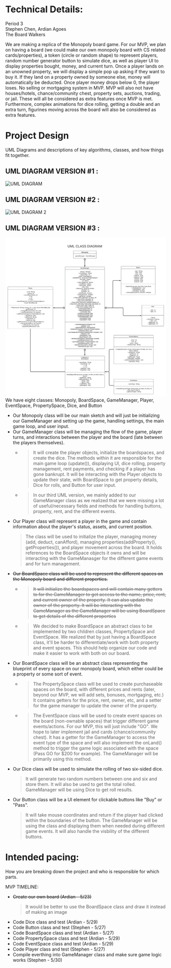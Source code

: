 
# Technical Details:

Period 3 <br>
Stephen Chen, Ardian Agoes <br>
The Board Walkers

We are making a replica of the Monopoly board game. For our MVP, we plan on having a board (we could make our own monopoly board with CS related cards/properties), a token (circle or random shape) to represent players, random number generator button to simulate dice, as well as player UI to display properties bought, money, and current turn. Once a player lands on an unowned property, we will display a simple pop up asking if they want to buy it. If they land on a property owned by someone else, money will automatically be deducted. Once player money drops below 0, the player loses. No selling or mortgaging system in MVP. MVP will also not have houses/hotels, chance/community chest, property sets, auctions, trading, or jail. These will all be considered as extra features once MVP is met. Furthermore, complex animations for dice rolling, getting a double and an extra turn, figurines moving across the board will also be considered as extra features.  


# Project Design

UML Diagrams and descriptions of key algorithms, classes, and how things fit together.

## UML DIAGRAM VERSION #1 : <br>
![UML DIAGRAM](MonopolyUML1.png)

## UML DIAGRAM VERSION #2 : <br>
![UML DIAGRAM 2](MonopolyUML2.png)

## UML DIAGRAM VERSION #3 : <br>
![UML DIAGRAM 2](MonopolyUML3.png)<br>
We have eight classes: Monopoly, BoardSpace, GameManager, Player, EventSpace, PropertySpace, Dice, and Button <br>

* Our Monopoly class will be our main sketch and will just be initializing our GameManager and setting up the game, handling settings, the main game loop, and user input. <br>
* Our GameManager class will be managing the flow of the game, player turns, and interactions between the player and the board (late between the players themselves). <br>
    * >It will create the player objects, initialize the boardspaces, and create the dice. The methods within it are responsible for the main game loop (update()), displaying UI, dice rolling, property management, rent payments, and checking if a player has gone bankrupt. It will be interacting with the Player objects to update their state, with BoardSpace to get property details, Dice for rolls, and Button for user input.
    * >In our third UML version, we mainly added to our GameManager class as we realized that we were missing a lot of useful/necessary fields and methods for handling buttons, property, rent, and the different events.
* Our Player class will represent a player in the game and contain information about the player's status, assets, and current position.
    >The class will be used to initialize the player, managing money (add, deduct, canAfford), managing properties(addProperty(), getProperties()), and player movement across the board. It holds references to the BoardSpace objects it owns and will be interacting with the GameManasger for the different game events and for turn management.
* ~~Our BoardSpace class will be used to represent the different spaces on the Monopoly board and different properties.~~
    * >~~It will initialize the boardspaces and will contain many getters to for the GameManager to get access to the name, price, rent, and current owner of the property. It can also update the owner of the property. It will be interacting with the GameManager as the GameManager will be using BoardSpace to get details of the different properties~~
    * >We decided to make BoardSpace an abstract class to be implemented by two children classes, PropertySpace and EventSpace. We realized that by just having a BoardSpace class, it'll be harder to differentiate/work with both property and event spaces. This should help organize our code and make it easier to work with both on our board. 
* Our BoardSpace class will be an abstract class representing the blueprint of every space on our monopoly board, which either could be a property or some sort of event.
    * >The PropertySpace class will be used to create purchaseable spaces on the board, with different prices and rents (later, beyond our MVP, we will add sets, bonuses, mortgaging, etc.) It contains getters for the price, rent, owner, etc, and a setter for the game manager to update the owner of the property.
    * >The EventSpace class will be used to create event spaces on the board (non-ownable spaces) that trigger different game events/actions. For our MVP, this will just include "GO". We hope to later implement jail and cards (chance/community chest). It has a getter for the GameManager to access the event type of the space and will also implement the onLand() method to trigger the game logic associated with the space (Pass GO for $200 for example). The GameManager will be primarily using this method.
* Our Dice class will be used to simulate the rolling of two six-sided dice.
    >It will generate two random numbers between one and six and store them. It will also be used to get the total rolled. GameManager will be using Dice to get roll results.
* Our Button class will be a UI element for clickable buttons like "Buy" or "Pass".
    >It will take mouse coordinates and return if the player had clicked within the boundaries of the button. The GameManager will be using the class and displaying them when needed during different game events. It will also handle the visbility of the different buttons.    


# Intended pacing:

How you are breaking down the project and who is responsible for which parts.

MVP TIMELINE:

* ~~Create our own board (Ardian - 5/23)~~ <br>
    >It would be better to use the BoardSpace class and draw it instead of making an image <br>
* Code Dice class and test (Ardian - 5/29)<br>
* Code Button class and test (Stephen - 5/27)<br>
* Code BoardSpace class and test (Ardian - 5/27)<br>
* Code PropertySpace class and test (Ardian - 5/29)<br>
* Code EventSpace class and test (Ardian - 5/29)<br>
* Code Player class and test (Stephen - 5/27)<br>
* Compile everthing into GameManager class and make sure game logic works (Stephen - 5/30)<br>
